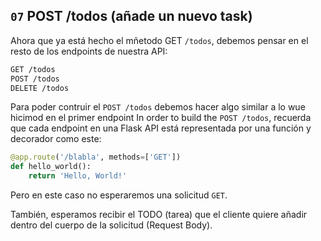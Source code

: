 ## `07` POST /todos (añade un nuevo task)

Ahora que ya está hecho el mñetodo GET `/todos`, debemos pensar en el resto de los endpoints de nuestra API:

```txt
GET /todos
POST /todos
DELETE /todos
```
Para poder contruir el `POST /todos` debemos hacer algo similar a lo wue hicimod en el primer endpoint
In order to build the `POST /todos`, recuerda que cada endpoint en una Flask API está representada por una función y decorador como este:


```python
@app.route('/blabla', methods=['GET'])
def hello_world():
    return 'Hello, World!'
```

Pero en este caso no esperaremos una solicitud `GET`.

También, esperamos recibir el TODO (tarea) que el cliente quiere añadir dentro del cuerpo de la solicitud (Request Body).
